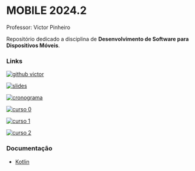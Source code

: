 # MOBILE 2024.2
Professor: Victor Pinheiro

Repositório dedicado a disciplina de **Desenvolvimento de Software para Dispositivos Móveis**. 


### Links

[![github victor](https://img.shields.io/badge/github-victor-171515?style=for-the-badge&logo=github&logoColor=white)](https://github.com/pinheirovictor/2024.2_QXD0102_mobile-02A)

[![slides](https://img.shields.io/badge/drive-slides-171515?style=for-the-badge&logo=google-drive&logoColor=white)](https://drive.google.com/drive/folders/11JXPx2hUseX6EzJJTbVUn-UhMeM6Lban)

[![cronograma](https://img.shields.io/badge/docs-cronograma-171515?style=for-the-badge&logo=google-docs&logoColor=white)](https://docs.google.com/document/d/1sA6MqRgwG_PNu7vmBvZ-r8UGXis6xhb8/edit)

[![curso 0](https://img.shields.io/badge/android-curso-171515?style=for-the-badge&logo=android&logoColor=white)](https://developer.android.com/courses/android-basics-compose/course?hl=pt-br)

[![curso 1](https://img.shields.io/badge/kotlin1-curso-171515?style=for-the-badge&logo=kotlin&logoColor=white)](https://www.youtube.com/watch?v=xTK81wzyBPw&list=PL50rZONmv8ZRsWj0L3rvSicPSEJl6sQ40)

[![curso 2](https://img.shields.io/badge/kotlin2-curso-171515?style=for-the-badge&logo=kotlin&logoColor=white)](https://www.youtube.com/watch?v=XVeaEgRX7H0&list=PLizN3WA8HR1y-gzHM7kTQTlyS0GLUXO8a)

### Documentação

 - [Kotlin](https://kotlinlang.org/docs/getting-started.html)
